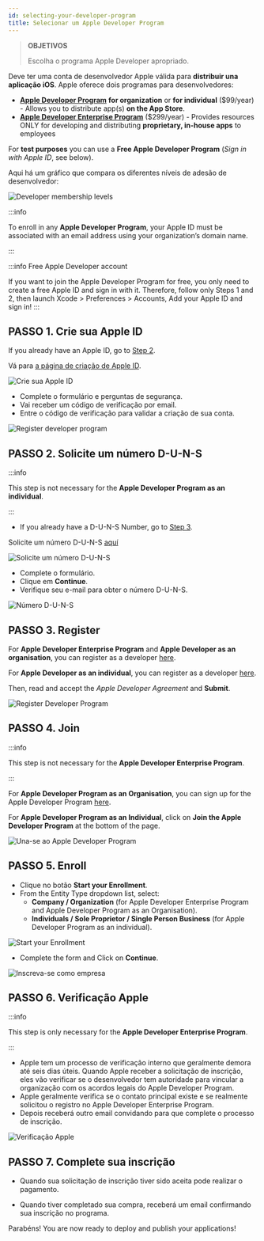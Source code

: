 ```yaml
---
id: selecting-your-developer-program
title: Selecionar um Apple Developer Program
---
```


> **OBJETIVOS**
> 
> Escolha o programa Apple Developer apropriado.

Deve ter uma conta de desenvolvedor Apple válida para **distribuir una aplicação iOS**. Apple oferece dois programas para desenvolvedores:

* **[Apple Developer Program](https://developer.apple.com/programs/)** **for organization** or **for individual** ($99/year) - Allows you to distribute app(s) **on the App Store**.
* **[Apple Developer Enterprise Program](https://developer.apple.com/programs/enterprise/)** ($299/year) - Provides resources ONLY for developing and distributing **proprietary, in-house apps** to employees

For **test purposes** you can use a **Free Apple Developer Program** (*Sign in with Apple ID*, see below).

Aqui há um gráfico que compara os diferentes níveis de adesão de desenvolvedor:

![Developer membership levels](img/FreeTestingAppleDeveloperAccount.png)

:::info

To enroll in any **Apple Developer Program**, your Apple ID must be associated with an email address using your organization’s domain name.

:::

:::info Free Apple Developer account

If you want to join the Apple Developer Program for free, you only need to create a free Apple ID and sign in with it. Therefore, follow only Steps 1 and 2, then launch Xcode > Preferences > Accounts, Add your Apple ID and sign in! :::

## PASSO 1. Crie sua Apple ID

If you already have an Apple ID, go to [Step 2](#step-2-request-a-d-u-n-s-number).

Vá para  [a página de criação de Apple ID](https://appleid.apple.com/).

![Crie sua Apple ID](img/Apple-ID-Creation-Page-4D-for-iOS.png)

* Complete o formulário e perguntas de segurança.
* Vai receber um código de verificação por email.
* Entre o código de verificação para validar a criação de sua conta.

![Register developer program](img/Register-developer-program-4D-for-iOS.png)

## PASSO 2. Solicite um número D-U-N-S

:::info

This step is not necessary for the **Apple Developer Program as an individual**.

:::

* If you already have a D-U-N-S Number, go to [Step 3](#step-3-register).

Solicite um número D-U-N-S [aquí](https://developer.apple.com/enroll/duns-lookup/#/search)

![Solicite um número D-U-N-S](img/DUNS-Number-Organization-4D-for-iOS.png)

* Complete o formulário.
* Clique em **Continue**.
* Verifique seu e-mail para obter o número D-U-N-S.

![Número D-U-N-S](img/DUNS-Number-Apple-Mail_4D-for-iOS.png)

## PASSO 3. Register

For **Apple Developer Enterprise Program** and **Apple Developer as an organisation**, you can register as a developer [here](https://developer.apple.com/programs/enterprise/enroll/).

For **Apple Developer as an individual**, you can register as a developer [here](https://developer.apple.com/account/).


Then, read and accept the *Apple Developer Agreement* and **Submit**.

![Register Developer Program](img/Register-developer-4D-for-iOS.png)

## PASSO 4. Join

:::info

This step is not necessary for the **Apple Developer Enterprise Program**.

:::

For **Apple Developer Program as an Organisation**, you can sign up for the Apple Developer Program [here](https://developer.apple.com/enroll/enterprise/).

For **Apple Developer Program as an Individual**, click on **Join the Apple Developer Program** at the bottom of the page.

![Una-se ao Apple Developer Program](img/Join-Apple-Developer-Program-individuals-4D-for-iOS.png)


## PASSO 5. Enroll

* Clique no botão **Start your Enrollment**.
* From the Entity Type dropdown list, select:
    - **Company / Organization** (for Apple Developer Enterprise Program and Apple Developer Program as an Organisation).
    - **Individuals / Sole Proprietor / Single Person Business** (for Apple Developer Program as an individual).

![Start your Enrollment](img/Apple-Developer-Program-Individuals-4D-for-iOS.png)

* Complete the form and Click on **Continue**.

![Inscreva-se como empresa](img/Apple-Developer-Program-Enrollment-Organizations-4D-for-iOS.png)

## PASSO 6. Verificação Apple

:::info

This step is  only necessary for the **Apple Developer Enterprise Program**.

:::

* Apple tem um processo de verificação interno que geralmente demora até seis dias úteis. Quando Apple receber a solicitação de inscrição, eles vão verificar se o desenvolvedor tem autoridade para vincular a organização com os acordos legais do Apple Developer Program.
* Apple geralmente verifica se o contato principal existe e se realmente solicitou o registro no Apple Developer Enterprise Program.
* Depois receberá outro email convidando para que complete o processo de inscrição.

![Verificação Apple](img/Confirmation-email-Organisations-4D-for-iOS.png)

## PASSO 7. Complete sua inscrição

* Quando sua solicitação de inscrição tiver sido aceita pode realizar o pagamento.

* Quando tiver completado sua compra, receberá um email confirmando sua inscrição no programa.

Parabéns! You are now ready to deploy and publish your applications!
